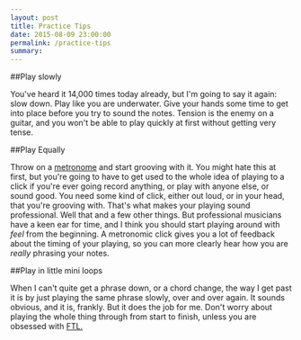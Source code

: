 ```yaml
---
layout: post
title: Practice Tips
date: 2015-08-09 23:00:00
permalink: /practice-tips
summary:
---
```


##Play slowly

You've heard it 14,000 times today already, but I'm going to say it again: slow down. Play like you are underwater. Give your hands some time to get into place before you try to sound the notes. Tension is the enemy on a guitar, and you won't be able to play quickly at first without getting very tense.  

##Play Equally

Throw on a [metronome](https://www.metronomeonline.com/) and start grooving with it. You might hate this at first, but you're going to have to get used to the whole idea of playing to a click if you're ever going record anything, or play with anyone else, or sound good. You need some kind of click, either out loud, or in your head, that you're grooving with. That's what makes your playing sound professional. Well that and a few other things. But professional musicians have a keen ear for time, and I think you should start playing around with *feel* from the beginning. A metronomic click gives you a lot of feedback about the timing of your playing, so you can more clearly hear how you are *really* phrasing your notes.

##Play in little mini loops

When I can't quite get a phrase down, or a chord change, the way I get past it is by just playing the same phrase slowly, over and over again. It sounds obvious, and it is, frankly. But it does the job for me. Don't worry about playing the whole thing through from start to finish, unless you are obsessed with [FTL.](http://www.ftlgame.com/)





